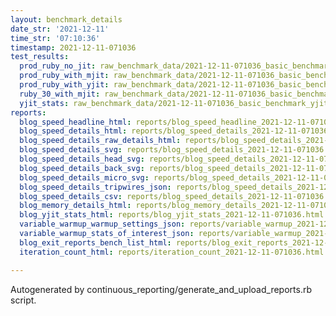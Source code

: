 ```yaml
---
layout: benchmark_details
date_str: '2021-12-11'
time_str: '07:10:36'
timestamp: 2021-12-11-071036
test_results:
  prod_ruby_no_jit: raw_benchmark_data/2021-12-11-071036_basic_benchmark_prod_ruby_no_jit.json
  prod_ruby_with_mjit: raw_benchmark_data/2021-12-11-071036_basic_benchmark_prod_ruby_with_mjit.json
  prod_ruby_with_yjit: raw_benchmark_data/2021-12-11-071036_basic_benchmark_prod_ruby_with_yjit.json
  ruby_30_with_mjit: raw_benchmark_data/2021-12-11-071036_basic_benchmark_ruby_30_with_mjit.json
  yjit_stats: raw_benchmark_data/2021-12-11-071036_basic_benchmark_yjit_stats.json
reports:
  blog_speed_headline_html: reports/blog_speed_headline_2021-12-11-071036.html
  blog_speed_details_html: reports/blog_speed_details_2021-12-11-071036.html
  blog_speed_details_raw_details_html: reports/blog_speed_details_2021-12-11-071036.raw_details.html
  blog_speed_details_svg: reports/blog_speed_details_2021-12-11-071036.svg
  blog_speed_details_head_svg: reports/blog_speed_details_2021-12-11-071036.head.svg
  blog_speed_details_back_svg: reports/blog_speed_details_2021-12-11-071036.back.svg
  blog_speed_details_micro_svg: reports/blog_speed_details_2021-12-11-071036.micro.svg
  blog_speed_details_tripwires_json: reports/blog_speed_details_2021-12-11-071036.tripwires.json
  blog_speed_details_csv: reports/blog_speed_details_2021-12-11-071036.csv
  blog_memory_details_html: reports/blog_memory_details_2021-12-11-071036.html
  blog_yjit_stats_html: reports/blog_yjit_stats_2021-12-11-071036.html
  variable_warmup_warmup_settings_json: reports/variable_warmup_2021-12-11-071036.warmup_settings.json
  variable_warmup_stats_of_interest_json: reports/variable_warmup_2021-12-11-071036.stats_of_interest.json
  blog_exit_reports_bench_list_html: reports/blog_exit_reports_2021-12-11-071036.bench_list.html
  iteration_count_html: reports/iteration_count_2021-12-11-071036.html

---
```

Autogenerated by continuous_reporting/generate_and_upload_reports.rb script.

